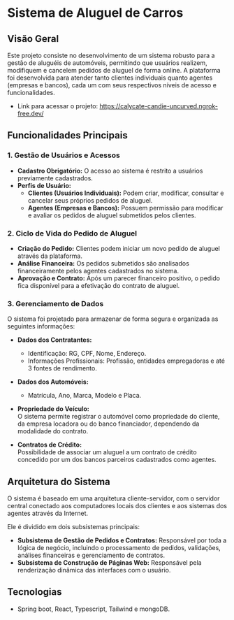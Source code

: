 # Sistema de Aluguel de Carros

## Visão Geral
Este projeto consiste no desenvolvimento de um sistema robusto para a gestão de aluguéis de automóveis, permitindo que usuários realizem, modifiquem e cancelem pedidos de aluguel de forma online. A plataforma foi desenvolvida para atender tanto clientes individuais quanto agentes (empresas e bancos), cada um com seus respectivos níveis de acesso e funcionalidades.

- Link para acessar o projeto: https://calycate-candie-uncurved.ngrok-free.dev/

## Funcionalidades Principais

### 1. Gestão de Usuários e Acessos
- **Cadastro Obrigatório:** O acesso ao sistema é restrito a usuários previamente cadastrados.  
- **Perfis de Usuário:**
  - **Clientes (Usuários Individuais):** Podem criar, modificar, consultar e cancelar seus próprios pedidos de aluguel.  
  - **Agentes (Empresas e Bancos):** Possuem permissão para modificar e avaliar os pedidos de aluguel submetidos pelos clientes.  

### 2. Ciclo de Vida do Pedido de Aluguel
- **Criação do Pedido:** Clientes podem iniciar um novo pedido de aluguel através da plataforma.  
- **Análise Financeira:** Os pedidos submetidos são analisados financeiramente pelos agentes cadastrados no sistema.  
- **Aprovação e Contrato:** Após um parecer financeiro positivo, o pedido fica disponível para a efetivação do contrato de aluguel.  

### 3. Gerenciamento de Dados
O sistema foi projetado para armazenar de forma segura e organizada as seguintes informações:

- **Dados dos Contratantes:**
  - Identificação: RG, CPF, Nome, Endereço.  
  - Informações Profissionais: Profissão, entidades empregadoras e até 3 fontes de rendimento.  

- **Dados dos Automóveis:**
  - Matrícula, Ano, Marca, Modelo e Placa.  

- **Propriedade do Veículo:**  
  O sistema permite registrar o automóvel como propriedade do cliente, da empresa locadora ou do banco financiador, dependendo da modalidade do contrato.  

- **Contratos de Crédito:**  
  Possibilidade de associar um aluguel a um contrato de crédito concedido por um dos bancos parceiros cadastrados como agentes.  

## Arquitetura do Sistema
O sistema é baseado em uma arquitetura cliente-servidor, com o servidor central conectado aos computadores locais dos clientes e aos sistemas dos agentes através da Internet.

Ele é dividido em dois subsistemas principais:

- **Subsistema de Gestão de Pedidos e Contratos:** Responsável por toda a lógica de negócio, incluindo o processamento de pedidos, validações, análises financeiras e gerenciamento de contratos.  
- **Subsistema de Construção de Páginas Web:** Responsável pela renderização dinâmica das interfaces com o usuário.

## Tecnologias
- Spring boot, React, Typescript, Tailwind e mongoDB.

